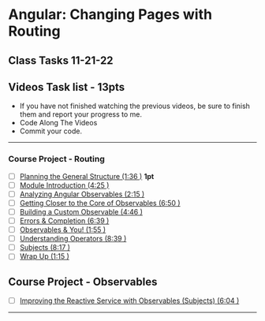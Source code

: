 # Angular: Changing Pages with Routing

## Class Tasks 11-21-22

## Videos Task list - 13pts

- If you have not finished watching the previous videos, be sure to finish them and report your progress to me.
- Code Along The Videos
- Commit your code.

<hr>

### Course Project - Routing

- [ ] [Planning the General Structure (1:36 )](https://pro.academind.com/courses/765847/lectures/13902545) **1pt**
- [ ] [Module Introduction (4:25 )]()
- [ ] [Analyzing Angular Observables (2:15 )]()
- [ ] [Getting Closer to the Core of Observables (6:50 )]()
- [ ] [Building a Custom Observable (4:46 )]()
- [ ] [Errors & Completion (6:39 )]()
- [ ] [Observables & You! (1:55 )]()
- [ ] [Understanding Operators (8:39 )]()
- [ ] [Subjects (8:17 )]()
- [ ] [Wrap Up (1:15 )]()
## Course Project - Observables
 - [ ] [Improving the Reactive Service with Observables (Subjects) (6:04 )]()

<hr>
